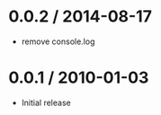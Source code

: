 
0.0.2 / 2014-08-17
==================

 * remove console.log

0.0.1 / 2010-01-03
==================

  * Initial release
